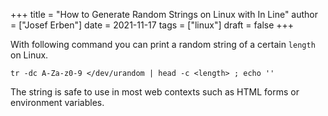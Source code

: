 +++
title = "How to Generate Random Strings on Linux with In Line"
author = ["Josef Erben"]
date = 2021-11-17
tags = ["linux"]
draft = false
+++

With following command you can print a random string of a certain `length` on Linux.

`tr -dc A-Za-z0-9 </dev/urandom | head -c <length> ; echo ''`

The string is safe to use in most web contexts such as HTML forms or environment variables.
